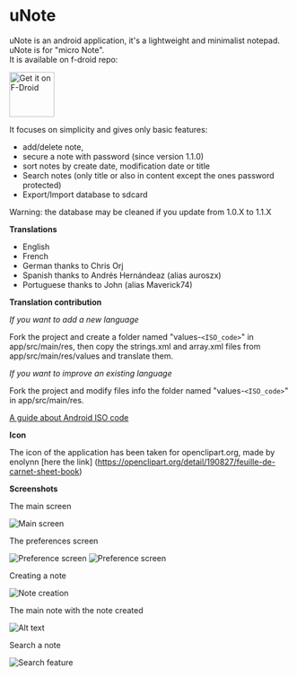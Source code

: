 uNote
=====

uNote is an android application, it's a lightweight and minimalist notepad. uNote is for "micro Note".  
It is available on f-droid repo:

[<img src="https://f-droid.org/badge/get-it-on.png"
      alt="Get it on F-Droid"
      height="80">](https://f-droid.org/app/app.varlorg.unote)

It focuses on simplicity and gives only basic features:

* add/delete note,
* secure a note with password (since version 1.1.0)
* sort notes by create date, modification date or title
* Search notes (only title or also in content except the ones password protected)
* Export/Import database to sdcard

Warning: the database may be cleaned if you update from 1.0.X to 1.1.X

**Translations**

* English
* French
* German thanks to Chris Orj
* Spanish thanks to Andrés Hernándeaz (alias auroszx)
* Portuguese thanks to John (alias Maverick74)

**Translation contribution**

*If you want to add a new language*

Fork the project and create a folder named "values-`<ISO_code>`" in app/src/main/res, then copy the strings.xml and array.xml files from app/src/main/res/values and translate them.

*If you want to improve an existing language*

Fork the project and modify files info the folder named "values-`<ISO_code>`" in app/src/main/res.

[A guide about Android ISO code](http://www.wilsonmar.com/android_localization.htm)

**Icon**

The icon of the application has been taken for openclipart.org, made by enolynn [here the link] (https://openclipart.org/detail/190827/feuille-de-carnet-sheet-book)

**Screenshots**

The main screen 

![Main screen](img/main.png?raw=true "Main activity empty")

The preferences screen

![Preference screen](img/pref1.jpg?raw=true "Preferences")
![Preference screen](img/pref2.jpg?raw=true "Preferences")

Creating a note

![Note creation](img/noteEdition.png?raw=true "Create note")

The main note with the note created

![Alt text](img/listNote.png?raw=true "Main activity with one note")

Search a note

![Search feature](img/search.jpg?raw=true "Search a note")
